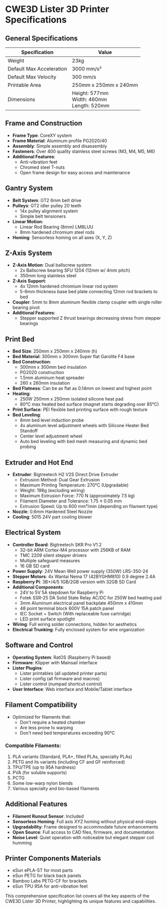 # CWE3D Lister 3D Printer Specifications

## General Specifications

| Specification | Value |
|---------------|-------|
| Weight | 23kg |
| Default Max Acceleration | 3000 mm/s² |
| Default Max Velocity | 300 mm/s |
| Printable Area | 250mm x 250mm x 240mm |
| Dimensions | Height: 577mm<br>Width: 460mm<br>Length: 520mm |

## Frame and Construction

- **Frame Type**: CoreXY system
- **Frame Material**: Aluminum profile PG2020/40
- **Assembly**: Simple assembly and disassembly
- **Fasteners**: Over 400 quality stainless steel screws (M3, M4, M5, M6)
- **Additional Features**:
  - Anti-vibration feet
  - Chromed steel T-nuts
  - Open frame design for easy access and maintenance

## Gantry System

- **Belt System**: GT2 6mm belt drive
- **Pulleys**: GT2 idler pulley 20 teeth
  - 14x pulley alignment system
  - Simple belt tensioners
- **Linear Motion**:
  - Linear Rod Bearing (8mm) LM8LUU
  - 8mm hardened chromium steel rods
- **Homing**: Sensorless homing on all axes (X, Y, Z)

## Z-Axis System

- **Z-Axis Motion**: Dual ballscrew system
  - 2x Ballscrew bearing SFU 1204 (12mm w/ 4mm pitch)
  - 350mm long stainless steel
- **Z-Axis Support**:
  - 4x 12mm hardened chromium linear rod system
  - 5-6mm thickness base bed plate connecting 12mm rod brackets to bed
- **Coupler**: 5mm to 8mm aluminum flexible clamp coupler with single roller bearing pivot
- **Additional Features**:
  - Stepper supported Z thrust bearings decreasing stress from stepper bearings

## Print Bed

- **Bed Size**: 250mm x 250mm x 240mm (h)
- **Bed Material**: 300mm x 300mm Super flat Garolite F4 base
- **Bed Construction**:
  - 300mm x 300mm bed insulation
  - PG2020 construction
  - 1.5mm aluminum heat spreader
  - 260 x 260mm insulation
- **Bed Flatness**: Can be as flat as 0.14mm on lowest and highest point
- **Heating**:
  - 250W 250mm x 250mm isolated silicone heat pad
  - 80°C max heated bed surface (magnet starts degrading over 85°C)
- **Print Surface**: PEI flexible bed printing surface with rough texture
- **Bed Leveling**:
  - 8mm bed level induction probe
  - 4x aluminum level adjustment wheels with Silicone Heater Bed Standoff
  - Center level adjustment wheel
  - Auto bed leveling with bed mesh measuring and dynamic bed probing

## Extruder and Hot End

- **Extruder**: Bigtreetech H2 V2S Direct Drive Extruder
  - Extrusion Method: Dual Gear Extrusion
  - Maximum Printing Temperature: 270°C (Upgradable)
  - Weight: 198g (excluding wiring)
  - Maximum Extrusion Force: 770 N (approximately 7.5 kg)
  - Filament Diameter and Tolerance: 1.75 ± 0.05 mm
  - Extrusion Speed: Up to 600 mm³/min (depending on filament type)
- **Nozzle**: 0.6mm Hardened Steel Nozzle
- **Cooling**: 5015 24V part cooling blower

## Electrical System

- **Controller Board**: Bigtreetech SKR Pro V1.2
  - 32-bit ARM Cortex-M4 processor with 256KB of RAM
  - TMC 2209 silent stepper drivers
  - Multiple safeguard measures
  - 16 GB SD card
- **Power Supply**: 24V Mean Well power supply (350W) LRS-350-24
- **Stepper Motors**: 4x Wantai Nema 17 (42BYGHM810) 0.9 degree 2.4A
- **Raspberry Pi**: 3B+/4/5 1GB/2GB version with 32GB SD Card
- **Additional Components**:
  - 24V to 5V 5A stepdown for Raspberry Pi
  - Fotek SSR-25 DA Solid State Relay AC/DC for 250W bed heating pad
  - 3mm Aluminum electrical panel backplate 450mm x 410mm
  - 48 point terminal block 600V 15A patch panel
  - IEC Socket + Switch (With replaceable fuse cartridge)
  - LED print surface spotlight
- **Wiring**: Full wiring solder connections, hidden for aesthetics
- **Electrical Trunking**: Fully enclosed system for wire organization

## Software and Control

- **Operating System**: RatOS (Raspberry Pi based)
- **Firmware**: Klipper with Mainsail interface
- **Lister Plugins**:
  - Lister printables (all updated printer parts)
  - Lister config (all firmware and macros)
  - Lister control (numpad shortcut control)
- **User Interface**: Web interface and Mobile/Tablet interface

## Filament Compatibility

- Optimized for filaments that:
  - Don't require a heated chamber
  - Are less prone to warping
  - Don't need bed temperatures exceeding 90°C

### Compatible Filaments:
1. PLA variants (Standard, PLA+, filled PLAs, specialty PLAs)
2. PETG and its variants (including CF and GF reinforced)
3. TPU/TPE (up to 95A hardness)
4. PVA (for soluble supports)
5. PCTG
6. Some low-warp nylon blends
7. Various specialty and bio-based filaments

## Additional Features

- **Filament Runout Sensor**: Included
- **Sensorless Homing**: Full axis XYZ homing without physical end-stops
- **Upgradability**: Frame designed to accommodate future enhancements
- **Open Source**: Full access to CAD files, firmware, and documentation
- **Noise Level**: Quiet operation with noticeable but elegant stepper coil humming

## Printer Components Materials

- eSun ePLA-ST for most parts
- eSun PETG for black back panels
- Bamboo Labs PETG-CF for brackets
- eSun TPU 95A for anti-vibration feet

This comprehensive specification list covers all the key aspects of the CWE3D Lister 3D Printer, highlighting its unique features and capabilities.